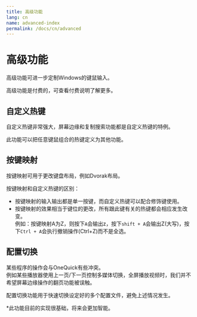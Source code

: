 ```yaml
---
title: 高级功能
lang: cn
name: advanced-index
permalink: /docs/cn/advanced
---
```


# 高级功能

高级功能可进一步定制Windows的键鼠输入。

高级功能是付费的，可查看付费说明了解更多。  

<h2 id="Custom-Hotkey">自定义热键</h2>

自定义热键非常强大，屏幕边缘和复制搜索功能都是自定义热键的特例。  

此功能可以把任意键鼠组合的热键定义为其他功能。  

<h2 id="Key-Mapping">按键映射</h2>

按键映射可用于更改键盘布局，例如Dvorak布局。

按键映射和自定义热键的区别：

- 按键映射的输入输出都是单一按键，而自定义热键可以配合修饰键使用。
- 按键映射的效果相当于键位的更改，所有跟此键有关的热键都会相应发生改变。  
例如：按键映射A为Z，则按下`A`会输出z，按下`shift + A`会输出Z(大写)，按下`Ctrl + A`会执行撤销操作(Ctrl+Z)而不是全选。

<h2 id="Configs">配置切换</h2>

某些程序的操作会与OneQuick有些冲突。  
例如某些播放器使用上一页/下一页控制多媒体切换，全屏播放视频时，我们并不希望屏幕边缘操作的翻页功能被误触。

配置切换功能用于快速切换设定好的多个配置文件，避免上述情况发生。

 *此功能目前的实现很基础，将来会更加智能。